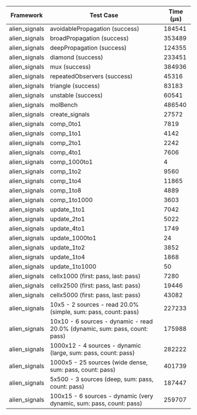| Framework | Test Case | Time (μs) |
| --- | --- | --- |
| alien_signals | avoidablePropagation (success) | 184541 |
| alien_signals | broadPropagation (success) | 353489 |
| alien_signals | deepPropagation (success) | 124355 |
| alien_signals | diamond (success) | 233451 |
| alien_signals | mux (success) | 384936 |
| alien_signals | repeatedObservers (success) | 45316 |
| alien_signals | triangle (success) | 83183 |
| alien_signals | unstable (success) | 60541 |
| alien_signals | molBench | 486540 |
| alien_signals | create_signals | 27572 |
| alien_signals | comp_0to1 | 7819 |
| alien_signals | comp_1to1 | 4142 |
| alien_signals | comp_2to1 | 2242 |
| alien_signals | comp_4to1 | 7606 |
| alien_signals | comp_1000to1 | 4 |
| alien_signals | comp_1to2 | 9560 |
| alien_signals | comp_1to4 | 11865 |
| alien_signals | comp_1to8 | 4889 |
| alien_signals | comp_1to1000 | 3603 |
| alien_signals | update_1to1 | 7042 |
| alien_signals | update_2to1 | 5022 |
| alien_signals | update_4to1 | 1749 |
| alien_signals | update_1000to1 | 24 |
| alien_signals | update_1to2 | 3852 |
| alien_signals | update_1to4 | 1868 |
| alien_signals | update_1to1000 | 50 |
| alien_signals | cellx1000 (first: pass, last: pass) | 7280 |
| alien_signals | cellx2500 (first: pass, last: pass) | 19446 |
| alien_signals | cellx5000 (first: pass, last: pass) | 43082 |
| alien_signals | 10x5 - 2 sources - read 20.0% (simple, sum: pass, count: pass) | 227233 |
| alien_signals | 10x10 - 6 sources - dynamic - read 20.0% (dynamic, sum: pass, count: pass) | 175988 |
| alien_signals | 1000x12 - 4 sources - dynamic (large, sum: pass, count: pass) | 282222 |
| alien_signals | 1000x5 - 25 sources (wide dense, sum: pass, count: pass) | 401739 |
| alien_signals | 5x500 - 3 sources (deep, sum: pass, count: pass) | 187447 |
| alien_signals | 100x15 - 6 sources - dynamic (very dynamic, sum: pass, count: pass) | 259707 |
